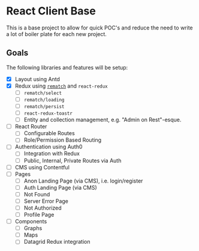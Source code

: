 # React Client Base

This is a base project to allow for quick POC's and reduce the need to
write a lot of boiler plate for each new project.

## Goals

The following libraries and features will be setup:

- [x] Layout using Antd
- [x] Redux using [`rematch`](https://rematch.gitbooks.io/rematch/plugins/select/) and `react-redux`
  - [ ] `rematch/select`
  - [ ] `rematch/loading`
  - [ ] `rematch/persist`
  - [ ] `react-redux-toastr`
  - [ ] Entity and collection management, e.g. "Admin on Rest"-esque.
- [ ] React Router
  - [ ] Configurable Routes
  - [ ] Role/Permission Based Routing
- [ ] Authentication using Auth0
  - [ ] Integration with Redux
  - [ ] Public, Internal, Private Routes via Auth
- [ ] CMS using Contentful
- [ ] Pages
  - [ ] Anon Landing Page (via CMS), i.e. login/register
  - [ ] Auth Landing Page (via CMS)
  - [ ] Not Found
  - [ ] Server Error Page
  - [ ] Not Authorized
  - [ ] Profile Page
- [ ] Components
  - [ ] Graphs
  - [ ] Maps
  - [ ] Datagrid Redux integration
